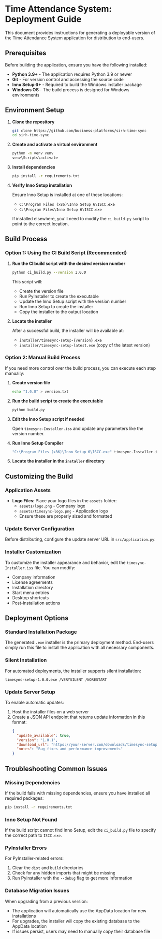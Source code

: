 # Time Attendance System: Deployment Guide

This document provides instructions for generating a deployable version of the Time Attendance System application for distribution to end-users.

## Prerequisites

Before building the application, ensure you have the following installed:

- **Python 3.9+** - The application requires Python 3.9 or newer
- **Git** - For version control and accessing the source code
- **Inno Setup 6+** - Required to build the Windows installer package
- **Windows OS** - The build process is designed for Windows environments

## Environment Setup

1. **Clone the repository**
   ```bash
   git clone https://github.com/business-platforms/sirh-time-sync
   cd sirh-time-sync
   ```

2. **Create and activate a virtual environment**
   ```bash
   python -m venv venv
   venv\Scripts\activate
   ```

3. **Install dependencies**
   ```bash
   pip install -r requirements.txt
   ```

4. **Verify Inno Setup installation**
   
   Ensure Inno Setup is installed at one of these locations:
   - `C:\Program Files (x86)\Inno Setup 6\ISCC.exe`
   - `C:\Program Files\Inno Setup 6\ISCC.exe`

   If installed elsewhere, you'll need to modify the `ci_build.py` script to point to the correct location.

## Build Process

### Option 1: Using the CI Build Script (Recommended)

1. **Run the CI build script with the desired version number**
   ```bash
   python ci_build.py --version 1.0.0
   ```

   This script will:
   - Create the version file
   - Run PyInstaller to create the executable
   - Update the Inno Setup script with the version number
   - Run Inno Setup to create the installer
   - Copy the installer to the output location

2. **Locate the installer**
   
   After a successful build, the installer will be available at:
   - `installer/timesync-setup-{version}.exe`
   - `installer/timesync-setup-latest.exe` (copy of the latest version)

### Option 2: Manual Build Process

If you need more control over the build process, you can execute each step manually:

1. **Create version file**
   ```bash
   echo "1.0.0" > version.txt
   ```

2. **Run the build script to create the executable**
   ```bash
   python build.py
   ```

3. **Edit the Inno Setup script if needed**
   
   Open `timesync-Installer.iss` and update any parameters like the version number.

4. **Run Inno Setup Compiler**
   ```bash
   "C:\Program Files (x86)\Inno Setup 6\ISCC.exe" timesync-Installer.iss
   ```

5. **Locate the installer in the `installer` directory**

## Customizing the Build

### Application Assets

- **Logo Files**: Place your logo files in the `assets` folder:
  - `assets/logo.png` - Company logo
  - `assets/timesync-logo.png` - Application logo
  - Ensure these are properly sized and formatted

### Update Server Configuration

Before distributing, configure the update server URL in `src/application.py`:

### Installer Customization

To customize the installer appearance and behavior, edit the `timesync-Installer.iss` file. You can modify:

- Company information
- License agreements
- Installation directory
- Start menu entries
- Desktop shortcuts
- Post-installation actions

## Deployment Options

### Standard Installation Package

The generated `.exe` installer is the primary deployment method. End-users simply run this file to install the application with all necessary components.

### Silent Installation

For automated deployments, the installer supports silent installation:

```
timesync-setup-1.0.0.exe /VERYSILENT /NORESTART
```

### Update Server Setup

To enable automatic updates:

1. Host the installer files on a web server
2. Create a JSON API endpoint that returns update information in this format:
   ```json
   {
     "update_available": true,
     "version": "1.0.1",
     "download_url": "https://your-server.com/downloads/timesync-setup-1.0.1.exe",
     "notes": "Bug fixes and performance improvements"
   }
   ```

## Troubleshooting Common Issues

### Missing Dependencies

If the build fails with missing dependencies, ensure you have installed all required packages:
```bash
pip install -r requirements.txt
```

### Inno Setup Not Found

If the build script cannot find Inno Setup, edit the `ci_build.py` file to specify the correct path to `ISCC.exe`.

### PyInstaller Errors

For PyInstaller-related errors:
1. Clear the `dist` and `build` directories
2. Check for any hidden imports that might be missing
3. Run PyInstaller with the `--debug` flag to get more information

### Database Migration Issues

When upgrading from a previous version:
- The application will automatically use the AppData location for new installations
- For upgrades, the installer will copy the existing database to the AppData location
- If issues persist, users may need to manually copy their database file